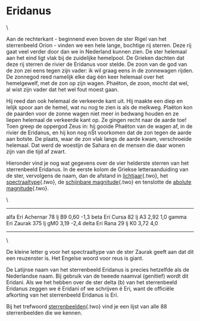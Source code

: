 # Eridanus

\

Aan de rechterkant - beginnend even boven de ster Rigel van het
sterrenbeeld Orion - vinden we een hele lange, bochtige rij sterren.
Deze rij gaat veel verder door dan we in Nederland kunnen zien. De ster
helemaal aan het eind ligt vlak bij de zuidelijke hemelpool. De Grieken
dachten dat deze rij sterren de rivier de Eridanus voor stelde. De zoon
van de god van de zon zei eens tegen zijn vader: ik wil graag eens in de
zonnewagen rijden. De zonnegod reed namelijk elke dag één keer helemaal
over het hemelgewelf, met de zon op zijn wagen. Phaëton, de zoon, mocht
dat wel, al wist zijn vader dat het wel fout moest gaan.

Hij reed dan ook helemaal de verkeerde kant uit. Hij maakte een diep en
lelijk spoor aan de hemel, wat nu nog te zien is als de melkweg. Plaëton
kon de paarden voor de zonne wagen niet meer in bedwang houden en ze
liepen helemaal de verkeerde kant op. Ze gingen recht naar de aarde toe!
Toen greep de oppergod Zeus in: hij gooide Phaëton van de wagen af, in
de rivier de Eridanus, en hij kon nog nŠt voorkomen dat de zon tegen de
aarde aan botste. De plaats, waar de zon vlak langs de aarde kwam,
verschroeide helemaal. Dat werd de woestijn de Sahara en de mensen die
daar wonen zijn van die tijd af zwart.

Hieronder vind je nog wat gegevens over de vier helderste sterren van
het sterrenbeeld Eridanus. In de eerste kolom de Griekse
letteraanduiding van de ster, vervolgens de naam, dan de afstand in
[lichtjaar](lichtjaar.html){.two}, het
[spectraaltype](spectraa.html){.two}, de [schijnbare
magnitude](magnitude.html){.two} en tenslotte de [abolute
magnitude](abolute.html){.two}.

\

  ----------- ---------- -------- ----- ------ ------
  alfa Eri    Achernar   78 lj    B9    0,60   -1,3
  beta Eri    Cursa      82 lj    A3    2,92   1,0
  gamma Eri   Zaurak     375 lj   gM0   3,19   -2,4
  delta Eri   Rana       29 lj    K0    3,72   4,0
  ----------- ---------- -------- ----- ------ ------

\

De kleine letter g voor het spectraaltype van de ster Zaurak geeft aan
dat dit een reuzenster is. Het Engelse woord voor reus is giant.

De Latijnse naam van het sterrenbeeld Eridanus is precies hetzelfde als
de Nederlandse naam. Bij gebruik van de tweede naamval (genitief) wordt
dit Eridani. Als we het hebben over de ster delta (b) van het
sterrenbeeld Eridanus zeggen we ë Eridani of we schrijven ë Eri, want de
officiële afkorting van het sterrenbeeld Eridanus is Eri.

Bij het trefwoord [sterrenbeelden](sterrenbeeld.html){.two} vind je een
lijst van alle 88 sterrenbeelden die we kennen.
